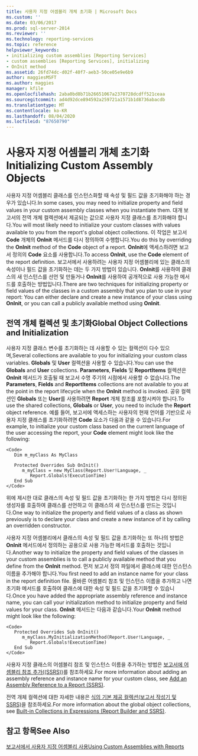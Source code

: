 ```yaml
---
title: 사용자 지정 어셈블리 개체 초기화 | Microsoft Docs
ms.custom: ''
ms.date: 03/06/2017
ms.prod: sql-server-2014
ms.reviewer: ''
ms.technology: reporting-services
ms.topic: reference
helpviewer_keywords:
- initializing custom assemblies [Reporting Services]
- custom assemblies [Reporting Services], initializing
- OnInit method
ms.assetid: 26fd74dc-d02f-40f7-aeb3-50ce05e9e6b9
author: maggiesMSFT
ms.author: maggies
manager: kfile
ms.openlocfilehash: 2aba0bd8b71b26651067a2370728dcdff521ceaa
ms.sourcegitcommit: ad4d92dce894592a259721a1571b1d8736abacdb
ms.translationtype: MT
ms.contentlocale: ko-KR
ms.lasthandoff: 08/04/2020
ms.locfileid: "87650790"
---
```

# <a name="initializing-custom-assembly-objects"></a><span data-ttu-id="a07c0-102">사용자 지정 어셈블리 개체 초기화</span><span class="sxs-lookup"><span data-stu-id="a07c0-102">Initializing Custom Assembly Objects</span></span>
  <span data-ttu-id="a07c0-103">사용자 지정 어셈블리 클래스를 인스턴스화할 때 속성 및 필드 값을 초기화해야 하는 경우가 있습니다.</span><span class="sxs-lookup"><span data-stu-id="a07c0-103">In some cases, you may need to initialize property and field values in your custom assembly classes when you instantiate them.</span></span> <span data-ttu-id="a07c0-104">대개 보고서의 전역 개체 컬렉션에서 제공되는 값으로 사용자 지정 클래스를 초기화해야 합니다.</span><span class="sxs-lookup"><span data-stu-id="a07c0-104">You will most likely need to initialize your custom classes with values available to you from the report's global object collections.</span></span> <span data-ttu-id="a07c0-105">이 작업은 보고서 **Code** 개체의 **OnInit** 메서드를 다시 정의하여 수행합니다.</span><span class="sxs-lookup"><span data-stu-id="a07c0-105">You do this by overriding the **OnInit** method of the **Code** object of a report.</span></span> <span data-ttu-id="a07c0-106">**OnInit**에 액세스하려면 보고서 정의의 **Code** 요소를 사용합니다.</span><span class="sxs-lookup"><span data-stu-id="a07c0-106">To access **OnInit**, use the **Code** element of the report definition.</span></span> <span data-ttu-id="a07c0-107">보고서에서 사용하려는 사용자 지정 어셈블리에 있는 클래스의 속성이나 필드 값을 초기화하는 데는 두 가지 방법이 있습니다. **OnInit**를 사용하여 클래스의 새 인스턴스를 선언 및 만들거나 **OnInit**를 사용하여 공개적으로 사용 가능한 메서드를 호출하는 방법입니다.</span><span class="sxs-lookup"><span data-stu-id="a07c0-107">There are two techniques for initializing property or field values of the classes in a custom assembly that you plan to use in your report: You can either declare and create a new instance of your class using **OnInit**, or you can call a publicly available method using **OnInit**.</span></span>  
  
## <a name="global-object-collections-and-initialization"></a><span data-ttu-id="a07c0-108">전역 개체 컬렉션 및 초기화</span><span class="sxs-lookup"><span data-stu-id="a07c0-108">Global Object Collections and Initialization</span></span>  
 <span data-ttu-id="a07c0-109">사용자 지정 클래스 변수를 초기화하는 데 사용할 수 있는 컬렉션이 다수 있으며,</span><span class="sxs-lookup"><span data-stu-id="a07c0-109">Several collections are available to you for initializing your custom class variables.</span></span> <span data-ttu-id="a07c0-110">**Globals** 및 **User** 컬렉션을 사용할 수 있습니다.</span><span class="sxs-lookup"><span data-stu-id="a07c0-110">You can use the **Globals** and **User** collections.</span></span> <span data-ttu-id="a07c0-111">**Parameters**, **Fields** 및 **ReportItems** 컬렉션은 **OnInit** 메서드가 호출될 때 보고서 수명 주기의 시점에서 사용할 수 없습니다.</span><span class="sxs-lookup"><span data-stu-id="a07c0-111">The **Parameters**, **Fields** and **ReportItems** collections are not available to you at the point in the report lifecycle when the **OnInit** method is invoked.</span></span> <span data-ttu-id="a07c0-112">공유 컬렉션인 **Globals** 또는 **User**를 사용하려면 **Report** 개체 참조를 포함시켜야 합니다.</span><span class="sxs-lookup"><span data-stu-id="a07c0-112">To use the shared collections, **Globals** or **User**, you need to include the **Report** object reference.</span></span> <span data-ttu-id="a07c0-113">예를 들어, 보고서에 액세스하는 사용자의 현재 언어를 기반으로 사용자 지정 클래스를 초기화하려면 **Code** 요소가 다음과 같을 수 있습니다.</span><span class="sxs-lookup"><span data-stu-id="a07c0-113">For example, to initialize your custom class based on the current language of the user accessing the report, your **Code** element might look like the following:</span></span>  
  
```  
<Code>  
   Dim m_myClass As MyClass  
  
   Protected Overrides Sub OnInit()  
      m_myClass = new MyClass(Report.User!Language, _  
         Report.Globals!ExecutionTime)  
   End Sub  
</Code>  
```  
  
 <span data-ttu-id="a07c0-114">위에 제시한 대로 클래스의 속성 및 필드 값을 초기화하는 한 가지 방법은 다시 정의된 생성자를 호출하여 클래스를 선언하고 이 클래스의 새 인스턴스를 만드는 것입니다.</span><span class="sxs-lookup"><span data-stu-id="a07c0-114">One way to initialize the property and field values of a class as shown previously is to declare your class and create a new instance of it by calling an overridden constructor.</span></span>  
  
 <span data-ttu-id="a07c0-115">사용자 지정 어셈블리에서 클래스의 속성 및 필드 값을 초기화하는 또 하나의 방법은 **OnInit** 메서드에서 정의하는 공용으로 사용 가능한 메서드를 호출하는 것입니다.</span><span class="sxs-lookup"><span data-stu-id="a07c0-115">Another way to initialize the property and field values of the classes in your custom assemblies is to call a publicly available method that you define from the **OnInit** method.</span></span> <span data-ttu-id="a07c0-116">먼저 보고서 정의 파일에서 클래스에 대한 인스턴스 이름을 추가해야 합니다.</span><span class="sxs-lookup"><span data-stu-id="a07c0-116">You first need to add an instance name for your class in the report definition file.</span></span> <span data-ttu-id="a07c0-117">올바른 어셈블리 참조 및 인스턴스 이름을 추가하고 나면 초기화 메서드를 호출하여 클래스에 대한 속성 및 필드 값을 초기화할 수 있습니다.</span><span class="sxs-lookup"><span data-stu-id="a07c0-117">Once you have added the appropriate assembly reference and instance name, you can call your initialization method to initialize property and field values for your class.</span></span> <span data-ttu-id="a07c0-118">**OnInit** 메서드는 다음과 같습니다.</span><span class="sxs-lookup"><span data-stu-id="a07c0-118">Your **OnInit** method might look like the following:</span></span>  
  
```  
<Code>  
   Protected Overrides Sub OnInit()  
      m_myClass.MyInitializationMethod(Report.User!Language, _  
         Report.Globals!ExecutionTime)  
   End Sub  
</Code>  
```  
  
 <span data-ttu-id="a07c0-119">사용자 지정 클래스의 어셈블리 참조 및 인스턴스 이름을 추가하는 방법은 [보고서에 어셈블리 참조 추가(&#40;SSRS&#41;)](../report-design/add-an-assembly-reference-to-a-report-ssrs.md)를 참조하세요.</span><span class="sxs-lookup"><span data-stu-id="a07c0-119">For more information about adding an assembly reference and instance name for your custom class, see [Add an Assembly Reference to a Report &#40;SSRS&#41;](../report-design/add-an-assembly-reference-to-a-report-ssrs.md).</span></span>  
  
 <span data-ttu-id="a07c0-120">전역 개체 컬렉션에 대한 자세한 내용은 [식의 기본 제공 컬렉션&#40;보고서 작성기 및 SSRS&#41;](../report-design/built-in-collections-in-expressions-report-builder.md)을 참조하세요.</span><span class="sxs-lookup"><span data-stu-id="a07c0-120">For more information about the global object collections, see [Built-in Collections in Expressions &#40;Report Builder and SSRS&#41;](../report-design/built-in-collections-in-expressions-report-builder.md).</span></span>  
  
## <a name="see-also"></a><span data-ttu-id="a07c0-121">참고 항목</span><span class="sxs-lookup"><span data-stu-id="a07c0-121">See Also</span></span>  
 [<span data-ttu-id="a07c0-122">보고서에서 사용자 지정 어셈블리 사용</span><span class="sxs-lookup"><span data-stu-id="a07c0-122">Using Custom Assemblies with Reports</span></span>](using-custom-assemblies-with-reports.md)  
  
  
